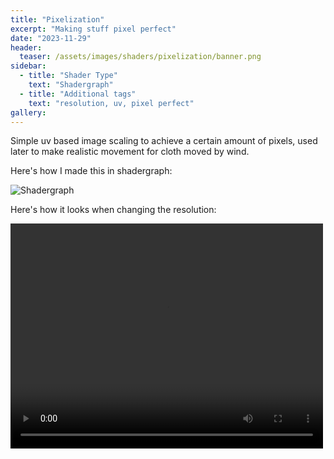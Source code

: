 ```yaml
---
title: "Pixelization"
excerpt: "Making stuff pixel perfect"
date: "2023-11-29"
header:
  teaser: /assets/images/shaders/pixelization/banner.png
sidebar:
  - title: "Shader Type"
    text: "Shadergraph"
  - title: "Additional tags"
    text: "resolution, uv, pixel perfect"
gallery:
---
```

Simple uv based image scaling to achieve a certain amount of pixels, used later to make realistic movement for cloth moved by wind.

Here's how I made this in shadergraph:

![Shadergraph](../../assets/images/shaders/pixelization/shadergraph.png)

Here's how it looks when changing the resolution:

<video controls src="../../assets/images/shaders/pixelization/raw.mp4" title="Title" width=500 height=360></video>

